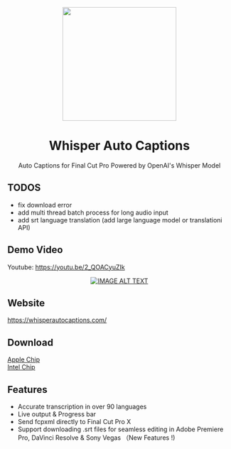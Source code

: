 <p align="center">
    <img height="256" src="https://github.com/shaishaicookie/fcpx-auto-captions/blob/main/Whisper%20Auto%20Captions/Assets.xcassets/AppIcon.appiconset/1024.png" />
</p>
<h1 align="center">Whisper Auto Captions</h1>
<p align="center">Auto Captions for Final Cut Pro Powered by OpenAI's Whisper Model</p>

## TODOS
* fix download error
* add multi thread batch process for long audio input
* add srt language translation (add large language model or translationi API)
  
## Demo Video
Youtube: https://youtu.be/2_QOACyuZIk

<div align="center">
  <a href="https://youtu.be/2_QOACyuZIk"><img src="https://github.com/shaishaicookie/fcpx-auto-captions/blob/main/features/ytb-cover.png" alt="IMAGE ALT TEXT"></a>
</div>


## Website
https://whisperautocaptions.com/


## Download
[Apple Chip](https://drive.google.com/file/d/1qaNZb7LKtxKjMkoMdEoE6xOks4n36fNR/view?usp=sharing) \
[Intel Chip](https://drive.google.com/file/d/1Sshl-sc_QW1WnSBd8H3Dvm8nHedwyeiW/view?usp=sharing)

## Features
* Accurate transcription in over 90 languages
* Live output & Progress bar
* Send fcpxml directly to Final Cut Pro X
* Support downloading .srt files for seamless editing in Adobe Premiere Pro, DaVinci Resolve & Sony Vegas （New Features !)






